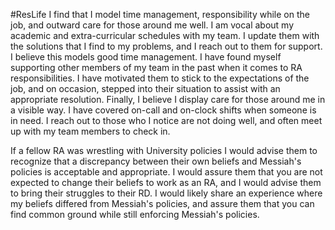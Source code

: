 #ResLife
I find that I model time management, responsibility while on the job, and outward care for those around me well. I am vocal about my academic and extra-curricular schedules with my team. I update them with the solutions that I find to my problems, and I reach out to them for support. I believe this models good time management. I have found myself supporting other members of my team in the past when it comes to RA responsibilities. I have motivated them to stick to the expectations of the job, and on occasion, stepped into their situation to assist with an appropriate resolution. Finally, I believe I display care for those around me in a visible way. I have covered on-call and on-clock shifts when someone is in need. I reach out to those who I notice are not doing well, and often meet up with my team members to check in. 

If a fellow RA was wrestling with University policies I would advise them to recognize that a discrepancy between their own beliefs and Messiah's policies is acceptable and appropriate. I would assure them that you are not expected to change their beliefs to work as an RA, and I would advise them to bring their struggles to their RD. I would likely share an experience where my beliefs differed from Messiah's policies, and assure them that you can find common ground while still enforcing Messiah's policies.